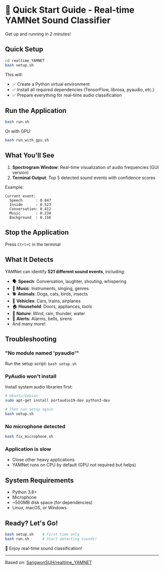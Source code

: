 # 🎵 Quick Start Guide - Real-time YAMNet Sound Classifier

Get up and running in 2 minutes!

## Quick Setup

```bash
cd realtime_YAMNET
bash setup.sh
```

This will:
- ✅ Create a Python virtual environment
- ✅ Install all required dependencies (TensorFlow, librosa, pyaudio, etc.)
- ✅ Prepare everything for real-time audio classification

## Run the Application

```bash
bash run.sh
```

Or with GPU:
```bash
bash run_with_gpu.sh
```

## What You'll See

1. **Spectrogram Window**: Real-time visualization of audio frequencies (GUI version)
2. **Terminal Output**: Top 5 detected sound events with confidence scores

Example:
```
Current event:
  Speech      : 0.847
  Inside      : 0.523
  Conversation: 0.412
  Music       : 0.234
  Background  : 0.156
```

## Stop the Application

Press `Ctrl+C` in the terminal

## What It Detects

YAMNet can identify **521 different sound events**, including:

- 🗣️ **Speech**: Conversation, laughter, shouting, whispering
- 🎵 **Music**: Instruments, singing, genres
- 🐕 **Animals**: Dogs, cats, birds, insects
- 🚗 **Vehicles**: Cars, trains, airplanes
- 🏠 **Household**: Doors, appliances, tools
- 🌳 **Nature**: Wind, rain, thunder, water
- 🔔 **Alerts**: Alarms, bells, sirens
- And many more!

## Troubleshooting

### "No module named 'pyaudio'"
Run the setup script: `bash setup.sh`

### PyAudio won't install
Install system audio libraries first:
```bash
# Ubuntu/Debian
sudo apt-get install portaudio19-dev python3-dev

# Then run setup again
bash setup.sh
```

### No microphone detected
```bash
bash fix_microphone.sh
```

### Application is slow
- Close other heavy applications
- YAMNet runs on CPU by default (GPU not required but helps)

## System Requirements

- Python 3.8+
- Microphone
- ~500MB disk space (for dependencies)
- Linux, macOS, or Windows

## Ready? Let's Go!

```bash
bash setup.sh    # First time only
bash run.sh      # Start detecting sounds!
```

🎉 Enjoy real-time sound classification!

---
Based on: [SangwonSUH/realtime_YAMNET](https://github.com/SangwonSUH/realtime_YAMNET)

